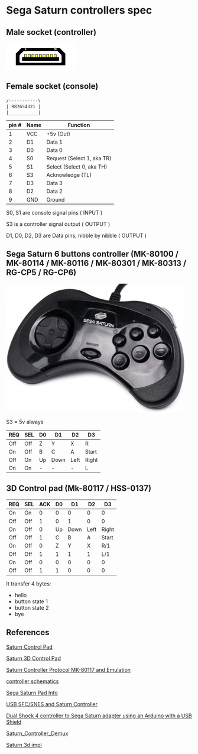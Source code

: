 # Sega Saturn controllers spec

## Male socket (controller)

<img src="sega-saturn-controller-socket.gif" />

## Female socket (console)

```
/-----------\
| 987654321 |
|___________|
```

| pin # | Name | Function                    |
|-------|------| ----------------------------|
| 1     | VCC  | +5v (Out)                   |
| 2     | D1   | Data 1                      |
| 3     | D0   | Data 0                      |
| 4     | S0   | Request (Select 1, aka TR)  |
| 5     | S1   | Select (Select 0, aka TH)   |
| 6     | S3   | Acknowledge (TL)            |
| 7     | D3   | Data 3                      |
| 8     | D2   | Data 2                      |
| 9     | GND  | Ground                      |

S0, S1 are console signal pins ( INPUT )

S3 is a controller signal output ( OUTPUT )

D1, D0, D2, D3 are Data pins, nibble by nibble ( OUTPUT )

## Sega Saturn 6 buttons controller (MK-80100 / MK-80114 / MK-80116 / MK-80301 / MK-80313 / RG-CP5 / RG-CP6)

<img src="./sega-saturn-controller.jpg" />

S3 = 5v always

| REQ | SEL | D0 | D1    | D2    | D3     |
|-----|-----|----|-------|-------|--------|
| Off | Off | Z  | Y     | X     | R      |
| On  | Off | B  | C     | A     | Start  |
| Off | On  | Up | Down  | Left  | Right  |
| On  | On  | -  |  -    |  -    | L      |

## 3D Control pad (Mk-80117 / HSS-0137)

| REQ  | SEL | ACK | D0 | D1    | D2    | D3     |
|------|-----|-----|----|-------|-------|--------|
| On   | On  | 0   | 0  | 0     | 0     | 0      |
| Off  | Off | 1   | 0  | 1     | 0     | 0      |
| On   | Off | 0   | Up | Down  | Left  | Right  |
| Off  | Off | 1   | C  | B     | A     | Start  |
| On   | Off | 0   | Z  | Y     | X     | R/1    |
| Off  | Off | 1   | 1  | 1     | 1     | L/1    |
| On   | Off | 0   | 0  | 0     | 0     | 0      |
| Off  | Off | 1   | 1  | 0     | 0     | 0      |

It transfer 4 bytes:

* hello
* button state 1
* button state 2
* bye

## References

[Saturn Control Pad](https://segaretro.org/Control_Pad_\(Saturn\))

[Saturn 3D Control Pad](https://segaretro.org/3D_Control_Pad)

[Saturn Controller Protocol MK-80117 and Emulation](https://nfggames.com/forum2/index.php?topic=5055.0)

[controller schematics](https://gamesx.com/grafx/saturn.gif)

[Sega Saturn Pad Info](https://gamesx.com/controldata/saturn.htm)

[USB SFC/SNES and Saturn Controller](https://github.com/bkoropoff/sfcusb)

[Dual Shock 4 controller to Sega Saturn adapter using an Arduino with a USB Shield](https://github.com/garybethel/DS4toSaturn)

[Saturn_Controller_Demux](https://github.com/Arthrimus/Saturn_Controller_Demux/blob/master/saturn_controller_demux/saturn_controller_demux.ino)

[Saturn 3d impl](https://github.com/fluxcorenz/UPCB/blob/master/saturn3d.c)
